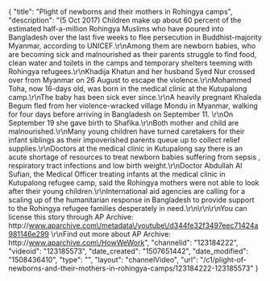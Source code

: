 {
    "title": "Plight of newborns and their mothers in Rohingya camps",
    "description": "(5 Oct 2017) Children make up about 60 percent of the estimated half-a-million Rohingya Muslims who have poured into Bangladesh over the last five weeks to flee persecution in Buddhist-majority Myanmar, according to UNICEF.\r\nAmong them are newborn babies, who are becoming sick and malnourished as their parents struggle to find food, clean water and toilets in the camps and temporary shelters teeming with Rohingya refugees.\r\nKhadija Khatun and her husband Syed Nur crossed over from Myanmar on 26 August to escape the violence.\r\nMohammed Toha, now 16-days old, was born in the medical clinic at the Kutupalong camp.\r\nThe baby has been sick ever since.\r\nA heavily pregnant Khaleda Begum fled from her violence-wracked village Mondu in Myanmar, walking for four days before arriving in Bangladesh on September 11. \r\nOn September 19 she gave birth to Shafika.\r\nBoth mother and child are malnourished.\r\nMany young children have turned caretakers for their infant siblings as their impoverished parents queue up to collect relief supplies.\r\nDoctors at the medical clinic in Kutupalong say there is an acute shortage of resources to treat newborn babies suffering from sepsis , respiratory tract infections and low birth weight.\r\nDoctor Abdullah Al Sufian, the Medical Officer treating infants at the medical clinic in Kutupalong refugee camp, said the Rohingya mothers were not able to look after their young children.\r\nInternational aid agencies are calling for a scaling up of the humanitarian response in Bangladesh to provide support to the Rohingya refugee families desperately in need.\r\n\r\n\r\nYou can license this story through AP Archive: http:\/\/www.aparchive.com\/metadata\/youtube\/d344fe32f3497eec71424a981146e299 \r\nFind out more about AP Archive: http:\/\/www.aparchive.com\/HowWeWork",
    "channelid": "123184222",
    "videoid": "123185573",
    "date_created": "1507651442",
    "date_modified": "1508436410",
    "type": "",
    "layout": "channelVideo",
    "url": "\/c1\/plight-of-newborns-and-their-mothers-in-rohingya-camps\/123184222-123185573"
}